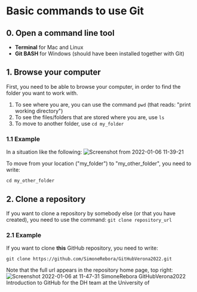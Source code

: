 # Basic commands to use Git

## 0. Open a command line tool
- **Terminal** for Mac and Linux
- **Git BASH** for Windows (should have been installed together with Git)

## 1. Browse your computer

First, you need to be able to browse your computer, in order to find the folder you want to work with.  
1. To see where you are, you can use the command `pwd` (that reads: "print working directory")
2. To see the files/folders that are stored where you are, use `ls`
3. To move to another folder, use `cd my_folder`

### 1.1 Example

In a situation like the following:
![Screenshot from 2022-01-06 11-39-21](https://user-images.githubusercontent.com/29945305/148370315-bca98920-329b-4648-b90b-f4fa5005948a.png)

To move from your location ("my_folder") to "my_other_folder", you need to write:

`cd my_other_folder`

## 2. Clone a repository

If you want to clone a repository by somebody else (or that you have created), you need to use the command: `git clone repository_url`

### 2.1 Example

If you want to clone **this** GitHub repository, you need to write:

`git clone https://github.com/SimoneRebora/GitHubVerona2022.git`

Note that the full url appears in the repository home page, top right:
![Screenshot 2022-01-06 at 11-47-31 SimoneRebora GitHubVerona2022 Introduction to GitHub for the DH team at the University of](https://user-images.githubusercontent.com/29945305/148371256-cfc63acb-0c60-49ea-bc36-6220bf09ddca.png)


